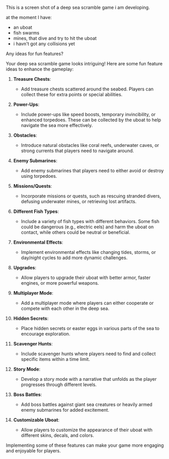 This is a screen shot of a deep sea scramble game i am developing.

at the moment I have:
- an uboat
- fish swarms
- mines, that dive and try to hit the uboat
- i havn't got any collisions yet

Any ideas for fun features?



Your deep sea scramble game looks intriguing! Here are some fun feature ideas to enhance the gameplay:

1. **Treasure Chests**:
   - Add treasure chests scattered around the seabed. Players can collect these for extra points or special abilities.

2. **Power-Ups**:
   - Include power-ups like speed boosts, temporary invincibility, or enhanced torpedoes. These can be collected by the uboat to help navigate the sea more effectively.

3. **Obstacles**:
   - Introduce natural obstacles like coral reefs, underwater caves, or strong currents that players need to navigate around.

4. **Enemy Submarines**:
   - Add enemy submarines that players need to either avoid or destroy using torpedoes.

5. **Missions/Quests**:
   - Incorporate missions or quests, such as rescuing stranded divers, defusing underwater mines, or retrieving lost artifacts.

6. **Different Fish Types**:
   - Include a variety of fish types with different behaviors. Some fish could be dangerous (e.g., electric eels) and harm the uboat on contact, while others could be neutral or beneficial.

7. **Environmental Effects**:
   - Implement environmental effects like changing tides, storms, or day/night cycles to add more dynamic challenges.

8. **Upgrades**:
   - Allow players to upgrade their uboat with better armor, faster engines, or more powerful weapons.

9. **Multiplayer Mode**:
   - Add a multiplayer mode where players can either cooperate or compete with each other in the deep sea.

10. **Hidden Secrets**:
    - Place hidden secrets or easter eggs in various parts of the sea to encourage exploration.

11. **Scavenger Hunts**:
    - Include scavenger hunts where players need to find and collect specific items within a time limit.

12. **Story Mode**:
    - Develop a story mode with a narrative that unfolds as the player progresses through different levels.

13. **Boss Battles**:
    - Add boss battles against giant sea creatures or heavily armed enemy submarines for added excitement.

14. **Customizable Uboat**:
    - Allow players to customize the appearance of their uboat with different skins, decals, and colors.

Implementing some of these features can make your game more engaging and enjoyable for players.